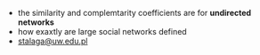 * the similarity and complemtarity coefficients are for **undirected networks**
* how exaxtly are large social networks defined
* stalaga@uw.edu.pl

